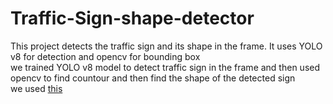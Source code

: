 # Traffic-Sign-shape-detector
This project detects the traffic sign and its shape in the frame. It uses YOLO v8 for detection and opencv for bounding box 
<br> we trained YOLO v8 model to detect traffic sign in the frame and then used opencv to find countour and then find the shape of the detected sign
<br> we used [this](dataset)
